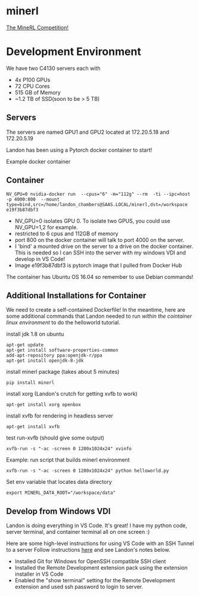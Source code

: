 # minerl
[The MineRL Competition!](http://minerl.io/competition/)

# Development Environment
We have two C4130 servers each with
 - 4x P100 GPUs
 - 72 CPU Cores
 - 515 GB of Memory
 - ~1.2 TB of SSD(soon to be > 5 TB)
 
## Servers 
The servers are named GPU1 and GPU2 located at 172.20.5.18 and 172.20.5.19

Landon has been using a Pytorch docker container to start!

Example docker container


## Container
`NV_GPU=0 nvidia-docker run  --cpus="6" -m="112g" --rm  -ti --ipc=host -p 4000:800 
--mount type=bind,src=/home/landon_chambers@SAAS.LOCAL/minerl,dst=/workspace 
e19f3b87dbf3`

- NV_GPU=0 isolates GPU 0. To isolate two GPUS, you could use NV_GPU=1,2 for example.
- restricted to 6 cpus and 112GB of memory
- port 800 on the docker container will talk to port 4000 on the server.
- I 'bind' a mounted drive on the server to a drive on the docker container. This is needed so I can SSH into the server with my windows VDI and develop in VS Code!
- Image e19f3b87dbf3 is pytorch image that I pulled from Docker Hub

The container has Ubuntu OS 16.04 so remember to use Debian commands!

## Additional Installations for Container
We need to create a self-contained Dockerfile!
In the meantime, here are some additional commands that Landon needed to run *within the cointainer linux environment* to do the helloworld tutorial.


install jdk 1.8 on ubuntu

```
apt-get update
apt-get install software-properties-common
add-apt-repository ppa:openjdk-r/ppa
apt-get install openjdk-8-jdk
```

install minerl package (takes about 5 minutes)

`pip install minerl`

install xorg (Landon's crutch for getting xvfb to work)

`apt-get install xorg openbox`

install xvfb for rendering in headless server

`apt-get install xvfb`

test run-xvfb (should give some output)

`xvfb-run -s "-ac -screen 0 1280x1024x24" xvinfo`

Example: run script that builds minerl environment

`xvfb-run -s "-ac -screen 0 1280x1024x24" python helloworld.py`

Set env variable that locates data directory

`export MINERL_DATA_ROOT="/workspace/data"`

## Develop from Windows VDI
Landon is doing everything in VS Code. It's great! I have my python code, server terminal, and container terminal all on one screen :)

Here are some high-level instructions for using VS Code with an SSH Tunnel to a server
Follow instructions [here](https://code.visualstudio.com/docs/remote/ssh) and see Landon's notes below.
- Installed Git for Windows for OpenSSH compatible SSH client
- Installed the Remote Development extension pack using the extension installer in VS Code
- Enabled the "show terminal" setting for the Remote Development extension and used ssh password to login to server. 
